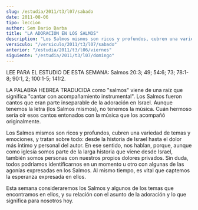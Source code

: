 ```yaml
---
slug: /estudia/2011/t3/l07/sabado
date: 2011-08-06
tipo: leccion
author: Sem Dario Barba
title: "LA ADORACIÓN EN LOS SALMOS"
description: "Los Salmos mismos son ricos y profundos, cubren una variedad de temas y  emociones, y tratan sobre todo: desde la historia de Israel hasta el dolor más  íntimo y personal del autor."
versiculo: "/versiculo/2011/t3/l07/sabado"
anterior: "/estudia/2011/t3/l06/viernes"
siguiente: "/estudia/2011/t3/l07/domingo"
---
```


LEE PARA EL ESTUDIO DE ESTA SEMANA: Salmos 20:3; 49; 54:6; 73; 78:1-8; 90:1, 2; 100:1-5; 141:2.

LA PALABRA HEBREA TRADUCIDA como "salmos" viene de una raíz que significa "cantar con acompañamiento instrumental". Los Salmos fueron cantos que eran parte inseparable de la adoración en Israel. Aunque tenemos la letra (los Salmos mismos), no tenemos la música. Cuán hermoso sería oír esos cantos entonados con la música que los acompañó originalmente.

Los Salmos mismos son ricos y profundos, cubren una variedad de temas y emociones, y tratan sobre todo: desde la historia de Israel hasta el dolor más íntimo y personal del autor. En ese sentido, nos hablan, porque, aunque como iglesia somos parte de la larga historia que viene desde Israel, también somos personas con nuestros propios dolores privados. Sin duda, todos podríamos identificarnos en un momento u otro con algunas de las agonías expresadas en los Salmos. Al mismo tiempo, es vital que captemos la esperanza expresada en ellos.

Esta semana consideraremos los Salmos y algunos de los temas que encontramos en ellos, y su relación con el asunto de la adoración y lo que significa para nosotros hoy.
